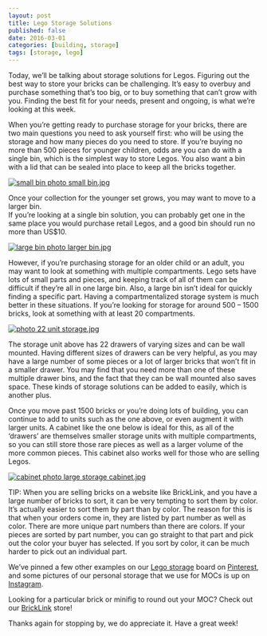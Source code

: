 ```yaml
---
layout: post
title: Lego Storage Solutions
published: false
date: 2016-03-01
categories: [building, storage]
tags: [storage, lego]
---
```


Today, we’ll be talking about storage solutions for Legos.  Figuring out the best way to store your bricks can be challenging.  It’s easy to overbuy and purchase something that’s too big, or to buy something that can’t grow with you.  Finding the best fit for your needs, present and ongoing, is what we’re looking at this week.

When you’re getting ready to purchase storage for your bricks, there are two main questions you need to ask yourself first: who will be using the storage and how many pieces do you need to store.  If you’re buying no more than 500 pieces for younger children, odds are you can do with a single bin, which is the simplest way to store Legos.  You also want a bin with a lid that can be sealed into place to keep all the bricks together.

<a href="http://s63.photobucket.com/user/anellas/media/small%20bin.jpg.html" target="_blank"><img src="http://i63.photobucket.com/albums/h144/anellas/small%20bin.jpg" border="0" alt="small bin photo small bin.jpg"/></a>

Once your collection for the younger set grows, you may want to move to a larger bin.  
If you’re looking at a single bin solution, you can probably get one in the same place you would purchase retail Legos, and a good bin should run no more than US$10.

<a href="http://s63.photobucket.com/user/anellas/media/larger%20bin.jpg.html" target="_blank"><img src="http://i63.photobucket.com/albums/h144/anellas/larger%20bin.jpg" border="0" alt="large bin photo larger bin.jpg"/></a>

However, if you’re purchasing storage for an older child or an adult, you may want to look at something with multiple compartments.  Lego sets have lots of small parts and pieces, and keeping track of all of them can be difficult if they’re all in one large bin.  Also, a large bin isn’t ideal for quickly finding a specific part.  Having a compartmentalized storage system is much better in these situations.  If you’re looking for storage for around 500 – 1500 bricks, look at something with at least 20 compartments.  

<a href="http://s63.photobucket.com/user/anellas/media/22%20unit%20storage.jpg.html" target="_blank"><img src="http://i63.photobucket.com/albums/h144/anellas/22%20unit%20storage.jpg" border="0" alt=" photo 22 unit storage.jpg"/></a>

The storage unit above has 22 drawers of varying sizes and can be wall mounted.  Having different sizes of drawers can be very helpful, as you may have a large number of some pieces or a lot of larger bricks that won’t fit in a smaller drawer.  You may find that you need more than one of these multiple drawer bins, and the fact that they can be wall mounted also saves space.  These kinds of storage solutions can be added to easily, which is another plus. 

Once you move past 1500 bricks or you’re doing lots of building, you can continue to add to units such as the one above, or even augment it with larger units.  A cabinet like the one below is ideal for this, as all of the ‘drawers’ are themselves smaller storage units with multiple compartments, so you can still store those rare pieces as well as a larger volume of the more common pieces.  This cabinet also works well for those who are selling Legos.  

<a href="http://s63.photobucket.com/user/anellas/media/large%20storage%20cabinet.jpg.html" target="_blank"><img src="http://i63.photobucket.com/albums/h144/anellas/large%20storage%20cabinet.jpg" border="0" alt="cabinet photo large storage cabinet.jpg"/></a>

TIP: When you are selling bricks on a website like BrickLink, and you have a large number of bricks to sort, it can be very tempting to sort them by color.  It’s actually easier to sort them by part than by color.  The reason for this is that when your orders come in, they are listed by part number as well as color.  There are more unique part numbers than there are colors.  If your pieces are sorted by part number, you can go straight to that part and pick out the color your buyer has selected.  If you sort by color, it can be much harder to pick out an individual part.

We’ve pinned a few other examples on our [Lego storage]( https://www.pinterest.com/adobebrick/lego-storage/) board on [Pinterest]( https://www.pinterest.com/adobebrick/), and some pictures of our personal storage that we use for MOCs is up on [Instagram]( https://www.instagram.com/adobe_brick/).

Looking for a particular brick or minifig to round out your MOC?  Check out our [BrickLink]( http://www.bricklink.com/store.asp?p=AdobeBrick) store!

Thanks again for stopping by, we do appreciate it.  Have a great week!



